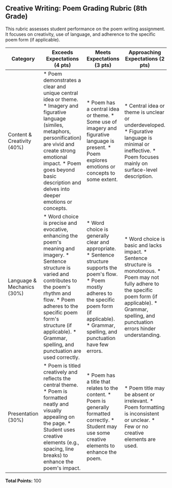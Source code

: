 ## Creative Writing: Poem Grading Rubric (8th Grade)

This rubric assesses student performance on the poem writing assignment. It focuses on creativity, use of language, and adherence to the specific poem form (if applicable).

| Category | Exceeds Expectations (4 pts) | Meets Expectations (3 pts) | Approaching Expectations (2 pts) | Needs Improvement (1 pt) |
|---|---|---|---|---|
| Content & Creativity (40%) | * Poem demonstrates a clear and unique central idea or theme.  * Imagery and figurative language (similes, metaphors, personification) are vivid and create strong emotional impact.  * Poem goes beyond basic description and delves into deeper emotions or concepts. | * Poem has a central idea or theme.  * Some use of imagery and figurative language is present.  * Poem explores emotions or concepts to some extent. | * Central idea or theme is unclear or underdeveloped.  * Figurative language is minimal or ineffective.  * Poem focuses mainly on surface-level description. | * Poem lacks a clear central idea or theme.  * Figurative language is absent or misused.  * Poem provides little to no emotional connection. |
| Language & Mechanics (30%) | * Word choice is precise and evocative, enhancing the poem's meaning and imagery.  * Sentence structure is varied and contributes to the poem's rhythm and flow.  * Poem adheres to the specific poem form's structure (if applicable).  * Grammar, spelling, and punctuation are used correctly. | * Word choice is generally clear and appropriate.  * Sentence structure supports the poem's flow.  * Poem mostly adheres to the specific poem form (if applicable).  * Grammar, spelling, and punctuation have few errors. | * Word choice is basic and lacks impact.  * Sentence structure is monotonous.  * Poem may not fully adhere to the specific poem form (if applicable).  * Grammar, spelling, and punctuation errors hinder understanding. | * Word choice is unclear or inappropriate.  * Sentence structure is awkward or confusing.  * Poem significantly deviates from the specific poem form (if applicable).  * Grammar, spelling, and punctuation errors are frequent and distracting. |
| Presentation (30%) | * Poem is titled creatively and reflects the central theme.  * Poem is formatted neatly and visually appealing on the page.  * Student uses creative elements (e.g., spacing, line breaks) to enhance the poem's impact. | * Poem has a title that relates to the content.  * Poem is generally formatted correctly.  * Student may use some creative elements to enhance the poem. | * Poem title may be absent or irrelevant.  * Poem formatting is inconsistent or unclear.  * Few or no creative elements are used. | * Poem lacks a title or the title is unrelated.  * Poem formatting is sloppy and difficult to read.  * No creative elements are present. |

**Total Points:** 100